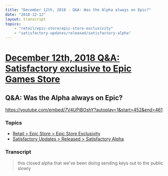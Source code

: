 ```yaml
---
title: "December 12th, 2018 - Q&A: Was the Alpha always on Epic?"
date: "2018-12-12"
layout: transcript
topics: 
    - "retail/epic-store/epic-store-exclusivity"
    - "satisfactory-updates/released/satisfactory-alpha"
---
```

# [December 12th, 2018 Q&A: Satisfactory exclusive to Epic Games Store](../2018-12-12.md)
## Q&A: Was the Alpha always on Epic?
https://youtube.com/embed/7V4UPiBOshY?autoplay=1&start=452&end=461
### Topics
* [Retail > Epic Store > Epic Store Exclusivity](../topics/retail/epic-store/epic-store-exclusivity.md)
* [Satisfactory Updates > Released > Satisfactory Alpha](../topics/satisfactory-updates/released/satisfactory-alpha.md)

### Transcript

> this closed alpha that we've been doing
> sending keys out to the public slowly
